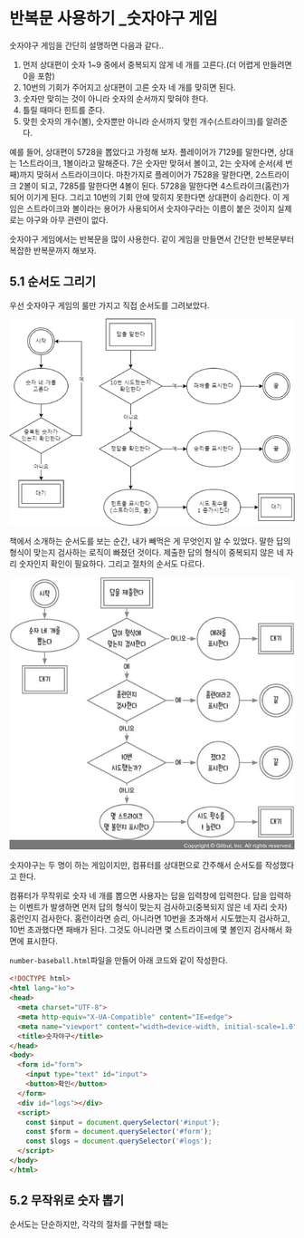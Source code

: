 # 반복문 사용하기 _숫자야구 게임

숫자야구 게임을 간단히 설명하면 다음과 같다..

1. 먼저 상대편이 숫자 1~9 중에서 중복되지 않게 네 개를 고른다.(더 어렵게 만들려면 0을 포함)
2. 10번의 기회가 주어지고 상대편이 고른 숫자 네 개를 맞히면 된다.
3. 숫자만 맞히는 것이 아니라 숫자의 순서까지 맞혀야 한다.
4. 틀릴 때마다 힌트를 준다.
5. 맞힌 숫자의 개수(볼), 숫자뿐만 아니라 순서까지 맞힌 개수(스트라이크)를 알려준다.

예를 들어, 상대편이 5728을 뽑았다고 가정해 보자. 플레이어가 7129를 말한다면, 상대는 1스트라이크, 1볼이라고 말해준다. 7은 숫자만 맞혀서 볼이고, 2는 숫자에 순서(세 번째)까지 맞혀서 스트라이크이다. 마찬가지로 플레이어가 7528을 말한다면, 2스트라이크 2볼이 되고, 7285를 말한다면 4볼이 된다. 5728을 말한다면 4스트라이크(홈런)가 되어 이기게 된다. 그리고 10번의 기회 안에 맞히지 못한다면 상대편이 승리한다. 이 게임은 스트라이크와 볼이라는 용어가 사용되어서 숫자야구라는 이름이 붙은 것이지 실제로는 야구와 아무 관련이 없다.

숫자야구 게임에서는 반복문을 많이 사용한다. 같이 게임을 만들면서 간단한 반복문부터 복잡한 반복문까지 해보자.

## 5.1 순서도 그리기

우선 숫자야구 게임의 룰만 가지고 직접 순서도를 그려보았다.

![직접 그린 순서도](images/my-flowchart.png)

책에서 소개하는 순서도를 보는 순간, 내가 빼먹은 게 무엇인지 알 수 있었다. 말한 답의 형식이 맞는지 검사하는 로직이 빠졌던 것이다. 제출한 답의 형식이 중복되지 않은 네 자리 숫자인지 확인이 필요하다. 그리고 절차의 순서도 다르다.

![그림 5-1 숫자야구 순서도](images/5-1.jpg)

숫자야구는 두 명이 하는 게임이지만, 컴퓨터를 상대편으로 간주해서 순서도를 작성했다고 한다.

컴퓨터가 무작위로 숫자 네 개를 뽑으면 사용자는 답을 입력창에 입력한다. 답을 입력하는 이벤트가 발생하면 먼저 답의 형식이 맞는지 검사하고(중복되지 않은 네 자리 숫자) 홈런인지 검사한다. 홈런이라면 승리, 아니라면 10번을 초과해서 시도했는지 검사하고, 10번 초과했다면 패배가 된다. 그것도 아니라면 몇 스트라이크에 몇 볼인지 검사해서 화면에 표시한다.

`number-baseball.html`파일을 만들어 아래 코드와 같이 작성한다.

```html
<!DOCTYPE html>
<html lang="ko">
<head>
  <meta charset="UTF-8">
  <meta http-equiv="X-UA-Compatible" content="IE=edge">
  <meta name="viewport" content="width=device-width, initial-scale=1.0">
  <title>숫자야구</title>
</head>
<body>
  <form id="form">
    <input type="text" id="input">
    <button>확인</button>
  </form>
  <div id="logs"></div>
  <script>
    const $input = document.querySelector('#input');
    const $form = document.querySelector('#form');
    const $logs = document.querySelector('#logs');
  </script>
</body>
</html>
```

## 5.2 무작위로 숫자 뽑기

순서도는 단순하지만, 각각의 절차를 구현할 때는 